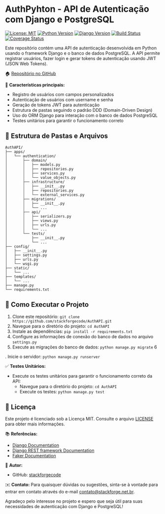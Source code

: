 # AuthPyhton - API de Autenticação com Django e PostgreSQL

[![License: MIT](https://img.shields.io/badge/License-MIT-yellow.svg)](https://opensource.org/licenses/MIT)
[![Python Version](https://img.shields.io/badge/Python-3.7%20%7C%203.8%20%7C%203.9-blue)](https://www.python.org/downloads/)
[![Django Version](https://img.shields.io/badge/Django-3.x-green)](https://www.djangoproject.com/)
[![Build Status](https://github.com/stackforgecode/AuthAPI/actions/workflows/build.yml/badge.svg)](https://github.com/stackforgecode/AuthAPI/actions/workflows/build.yml)
[![Coverage Status](https://coveralls.io/repos/github/stackforgecode/AuthAPI/badge.svg?branch=main)](https://coveralls.io/github/stackforgecode/AuthAPI?branch=main)

Este repositório contém uma API de autenticação desenvolvida em Python usando o framework Django e o banco de dados PostgreSQL. A API permite registrar usuários, fazer login e gerar tokens de autenticação usando JWT (JSON Web Tokens).

🏠 [Repositório no GitHub](https://github.com/stackforgecode/AuthAPI-Plataform)

🔑 **Características principais:**
- Registro de usuários com campos personalizados
- Autenticação de usuários com username e senha
- Geração de tokens JWT para autenticação
- Estrutura de pastas seguindo o padrão DDD (Domain-Driven Design)
- Uso do ORM Django para interação com o banco de dados PostgreSQL
- Testes unitários para garantir o funcionamento correto

## 📁 Estrutura de Pastas e Arquivos
```
AuthAPI/
├── apps/
│   └── authentication/
│       ├── domain/
│       │   ├── models.py
│       │   ├── repositories.py
│       │   ├── services.py
│       │   └── value_objects.py
│       ├── infrastructure/
│       │   ├── __init__.py
│       │   ├── repositories.py
│       │   └── external_services.py
│       ├── migrations/
│       │   ├── __init__.py
│       │   └── ...
│       ├── api/
│       │   ├── serializers.py
│       │   ├── views.py
│       │   ├── urls.py
│       │   └── ...
│       └── tests/
│           ├── __init__.py
│           └── ...
├── config/
│   ├── __init__.py
│   ├── settings.py
│   ├── urls.py
│   └── wsgi.py
├── static/
│   └── ...
├── templates/
│   └── ...
├── manage.py
└── requirements.txt
```

## 🚀 Como Executar o Projeto
1. Clone este repositório: `git clone https://github.com/stackforgecode/AuthAPI.git`
2. Navegue para o diretório do projeto: `cd AuthAPI`
3. Instale as dependências: `pip install -r requirements.txt`
4. Configure as informações de conexão do banco de dados no arquivo `settings.py`
5. Execute as migrações do banco de dados: `python manage.py migrate`
6

. Inicie o servidor: `python manage.py runserver`

✅ **Testes Unitários:**
- Execute os testes unitários para garantir o funcionamento correto da API:
  - Navegue para o diretório do projeto: `cd AuthAPI`
  - Execute os testes: `python manage.py test`

## 📝 Licença
Este projeto é licenciado sob a Licença MIT. Consulte o arquivo [LICENSE](https://github.com/stackforgecode/AuthAPI/blob/main/LICENSE) para obter mais informações.

📚 **Referências:**
- [Django Documentation](https://docs.djangoproject.com/)
- [Django REST framework Documentation](https://www.django-rest-framework.org/)
- [Faker Documentation](https://faker.readthedocs.io/)

👤 **Autor:**
- GitHub: [stackforgecode](https://github.com/stackforgecode)

✉️ **Contato:**
Para quaisquer dúvidas ou sugestões, sinta-se à vontade para entrar em contato através do e-mail contato@stackforge.net.br.

Agradeço pelo interesse no projeto e espero que seja útil para suas necessidades de autenticação com Django e PostgreSQL!
